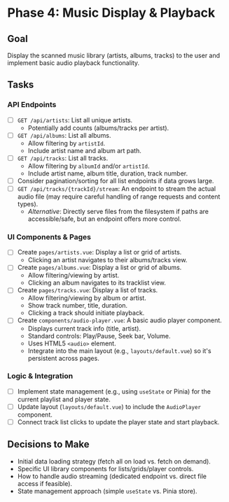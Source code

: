 # Phase 4: Music Display & Playback

## Goal

Display the scanned music library (artists, albums, tracks) to the user and implement basic audio playback functionality.

## Tasks

### API Endpoints

*   [ ] `GET /api/artists`: List all unique artists.
    *   Potentially add counts (albums/tracks per artist).
*   [ ] `GET /api/albums`: List all albums.
    *   Allow filtering by `artistId`.
    *   Include artist name and album art path.
*   [ ] `GET /api/tracks`: List all tracks.
    *   Allow filtering by `albumId` and/or `artistId`.
    *   Include artist name, album title, duration, track number.
*   [ ] Consider pagination/sorting for all list endpoints if data grows large.
*   [ ] `GET /api/tracks/{trackId}/stream`: An endpoint to stream the actual audio file (may require careful handling of range requests and content types).
    *   *Alternative*: Directly serve files from the filesystem if paths are accessible/safe, but an endpoint offers more control.

### UI Components & Pages

*   [ ] Create `pages/artists.vue`: Display a list or grid of artists.
    *   Clicking an artist navigates to their albums/tracks view.
*   [ ] Create `pages/albums.vue`: Display a list or grid of albums.
    *   Allow filtering/viewing by artist.
    *   Clicking an album navigates to its tracklist view.
*   [ ] Create `pages/tracks.vue`: Display a list of tracks.
    *   Allow filtering/viewing by album or artist.
    *   Show track number, title, duration.
    *   Clicking a track should initiate playback.
*   [ ] Create `components/audio-player.vue`: A basic audio player component.
    *   Displays current track info (title, artist).
    *   Standard controls: Play/Pause, Seek bar, Volume.
    *   Uses HTML5 `<audio>` element.
    *   Integrate into the main layout (e.g., `layouts/default.vue`) so it's persistent across pages.

### Logic & Integration

*   [ ] Implement state management (e.g., using `useState` or Pinia) for the current playlist and player state.
*   [ ] Update layout (`layouts/default.vue`) to include the `AudioPlayer` component.
*   [ ] Connect track list clicks to update the player state and start playback.

## Decisions to Make

*   Initial data loading strategy (fetch all on load vs. fetch on demand).
*   Specific UI library components for lists/grids/player controls.
*   How to handle audio streaming (dedicated endpoint vs. direct file access if feasible).
*   State management approach (simple `useState` vs. Pinia store).
